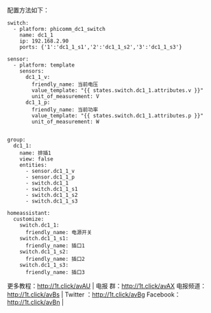 配置方法如下：
```
switch:
  - platform: phicomm_dc1_switch
    name: dc1_1
    ip: 192.168.2.90
    ports: {'1':'dc1_1_s1','2':'dc1_1_s2','3':'dc1_1_s3'}

sensor:
  - platform: template
    sensors:
      dc1_1_v:
        friendly_name: 当前电压
        value_template: "{{ states.switch.dc1_1.attributes.v }}"
        unit_of_measurement: V
      dc1_1_p:
        friendly_name: 当前功率
        value_template: "{{ states.switch.dc1_1.attributes.p }}"
        unit_of_measurement: W


group:
  dc1_1:
    name: 排插1
    view: false
    entities:
      - sensor.dc1_1_v
      - sensor.dc1_1_p
      - switch.dc1_1
      - switch.dc1_1_s1
      - switch.dc1_1_s2
      - switch.dc1_1_s3

homeassistant:        
  customize:
    switch.dc1_1:
      friendly_name: 电源开关
    switch.dc1_1_s1:
      friendly_name: 插口1
    switch.dc1_1_s2:
      friendly_name: 插口2
    switch.dc1_1_s3:
      friendly_name: 插口3
```
更多教程：http://1t.click/avAU | 电报  群：http://1t.click/avAX
电报频道：http://1t.click/avBs | Twitter ：http://1t.click/avBg
Facebook：http://1t.click/avBn |

